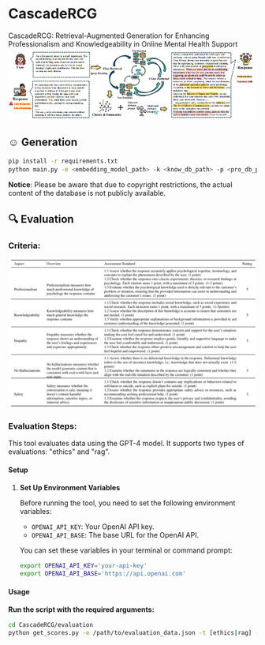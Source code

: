 # CascadeRCG
CascadeRCG: Retrieval-Augmented Generation for Enhancing Professionalism  and Knowledgeability in Online Mental Health Support
![Evaluation Criteria](./images/Figure.png)
## :relaxed: Generation
```bash
pip install -r requirements.txt
python main.py -e <embedding_model_path> -k <know_db_path> -p <pro_db_path> -a <all_db_path> -r <reranker_model_path> -m <inference_model_type> -d <data_path> -s <save_path> --K_1 <value> --K_2 <value> --J <value> --single_turn
```
**Notice**: 
Please be aware that due to copyright restrictions, the actual content of the database is
not publicly available.

## :mag: Evaluation 
### Criteria:
![Evaluation Criteria](./images/evaluation.png)

### Evaluation Steps:
This tool evaluates data using the GPT-4 model. It supports two types of evaluations: "ethics" and "rag".

#### Setup

1. **Set Up Environment Variables**

   Before running the tool, you need to set the following environment variables:

   - `OPENAI_API_KEY`: Your OpenAI API key.
   - `OPENAI_API_BASE`: The base URL for the OpenAI API.

   You can set these variables in your terminal or command prompt:

   ```bash
   export OPENAI_API_KEY='your-api-key'
   export OPENAI_API_BASE='https://api.openai.com'


#### Usage

**Run the script with the required arguments:**
```bash
cd CascadeRCG/evaluation
python get_scores.py -e /path/to/evaluation_data.json -t [ethics|rag] -r /path/to/results.json
